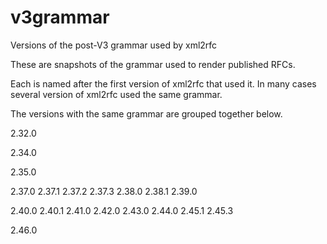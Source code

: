 # v3grammar
Versions of the post-V3 grammar used by xml2rfc

These are snapshots of the grammar used to render published RFCs.  

Each is named after the first version of xml2rfc that used it.
In many cases several version of xml2rfc used the same grammar.

The versions with the same grammar are grouped together below.

2.32.0

2.34.0

2.35.0

2.37.0 2.37.1 2.37.2 2.37.3 2.38.0 2.38.1 2.39.0

2.40.0 2.40.1 2.41.0 2.42.0 2.43.0 2.44.0 2.45.1 2.45.3

2.46.0
